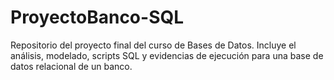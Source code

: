 # ProyectoBanco-SQL
Repositorio del proyecto final del curso de Bases de Datos. Incluye el análisis, modelado, scripts SQL y evidencias de ejecución para una base de datos relacional de un banco.
